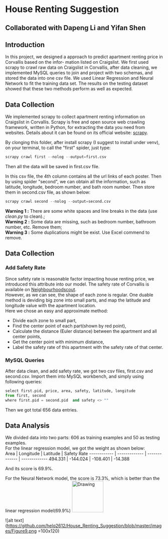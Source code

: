 # House Renting Suggestion
## Collaborated with Dapeng Li and Yifan Shen
## Introduction
In this project, we designed a approach to predict apartment renting price in Corvallis based on the infor- mation listed on Craigslist. We first used scrapy to crawl raw data on Craigslist in Corvallis, after data cleaning, we implemented MySQL queries to join and project with two schemas, and stored the data into one csv file. We used Linear Regression and Neural Network to fit the training data set. The results on the testing dataset showed that these two methods perform as well as expected.

## Data Collection
We implemented scrapy to collect apartment renting information on Craigslist in Corvallis. Scrapy is free and open source web crawling framework, written in Python, for extracting the data you need from websites. Details about it can be found on its official website: [scrapy](https://scrapy.org/).

By clonging this folder, after install scrapy (I suggest to install under venv), on your terminal, to call the "first" spider, just type:
```python
scrapy crawl first --nolog --output=first.csv
```
Then all the data will be saved in first.csv file.

In this csv file, the 4th column contains all the url links of each poster. Then by using spider "second", we can obtain all the information, such as latitude, longitude, bedroom number, and bath room number. Then store them in second.csv file, as shown below:
```python
scrapy crawl second --nolog --output=second.csv
```
**Warning 1 :** There are some white spaces and line breaks in the data (use _clean.py_ to clean).;  
**Warning 2 :** Some data are missing, such as bedroom number, bathroom number, etc. Remove them;  
**Warning 3 :** Some duplications might be exist. Use Excel commend to remove.  

## Data Collection
### Add Safety Rate
Since safety rate is reasonable factor impacting house renting price, we introduced this attribute into our model. The safety rate of Corvallis is available on [Neighbourhoodscout](https://www.neighborhoodscout.com/or/corvallis).  
However, as we can see, the shape of each zone is regular. One duable method is deviding big zone into small parts, and map the latitude and longitude value with the apartment location.  
Here we chose an easy and approximate method:
* Divide each zone to small part, 
* Find the center point of each part(shown by red point), 
* Calculate the distance (Euler distance) between the apartment and all center points,
* Get the center point with minimum distance,
* Label the safety rate of this apartment with the safety rate of that center. 
### MySQL Queries
After data clean, and add safety rate, we got two csv files, first.csv and second.csv. Import them into MySQL workbench, and simply using following queries:  
```python
select first.pid, price, area, safety, latitude, longitude
from first, second
where first.pid = second.pid  and safety <> ""
```
Then we got total 656 data entries.

## Data Analysis
We divided data into two parts: 606 as training examples and 50 as testing examples.  
For the linear regression model, we got the weight as shown below:  
Area | Longitude | Latitude | Safety Rate
------------ | ------------- | ------------- | ------------- 
494.331 | -144.024 | -108.401 | -14.388

And its score is 69.9%.

For the Neural Network model, the score is 73.3%, which is better than the linear regression model(69.9%)
<img src="https://github.com/helq2612/House_Renting_Suggestion/blob/master/images/Figure9.png" alt="Drawing" style="width: 100px;"/>



![alt text](https://github.com/helq2612/House_Renting_Suggestion/blob/master/images/Figure9.png =100x120)

